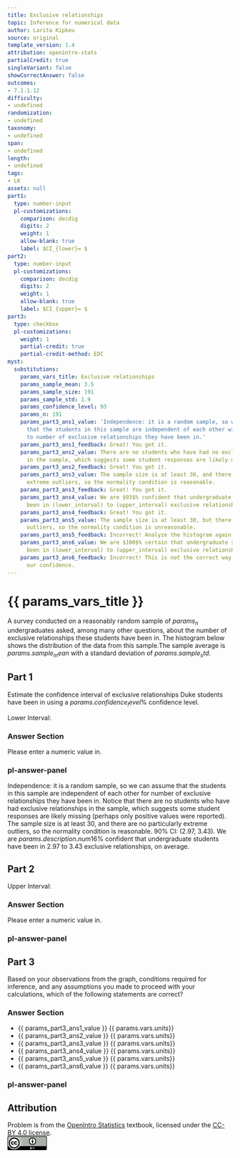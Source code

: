 ```yaml
---
title: Exclusive relationships
topic: Inference for numerical data
author: Larita Kipkeu
source: original
template_version: 1.4
attribution: openintro-stats
partialCredit: true
singleVariant: false
showCorrectAnswer: false
outcomes:
- 7.1.1.12
difficulty:
- undefined
randomization:
- undefined
taxonomy:
- undefined
span:
- undefined
length:
- undefined
tags:
- LK
assets: null
part1:
  type: number-input
  pl-customizations:
    comparison: decdig
    digits: 2
    weight: 1
    allow-blank: true
    label: $CI_{lower}= $
part2:
  type: number-input
  pl-customizations:
    comparison: decdig
    digits: 2
    weight: 1
    allow-blank: true
    label: $CI_{upper}= $
part3:
  type: checkbox
  pl-customizations:
    weight: 1
    partial-credit: true
    partial-credit-method: EDC
myst:
  substitutions:
    params_vars_title: Exclusive relationships
    params_sample_mean: 3.5
    params_sample_size: 191
    params_sample_std: 1.9
    params_confidence_level: 93
    params_n: 191
    params_part3_ans1_value: 'Independence: it is a random sample, so we can assume
      that the students in this sample are independent of each other with respect
      to number of exclusive relationships they have been in.'
    params_part3_ans1_feedback: Great! You got it.
    params_part3_ans2_value: There are no students who have had no exclusive relationships
      in the sample, which suggests some student responses are likely missing
    params_part3_ans2_feedback: Great! You got it.
    params_part3_ans3_value: The sample size is at least 30, and there are no particularly
      extreme outliers, so the normality condition is reasonable.
    params_part3_ans3_feedback: Great! You got it.
    params_part3_ans4_value: We are $93$% confident that undergraduate students have
      been in (lower_interval) to (upper_interval) exclusive relationships, on average.
    params_part3_ans4_feedback: Great! You got it.
    params_part3_ans5_value: The sample size is at least 30, but there are extreme
      outliers, so the normality condition is unreasonable.
    params_part3_ans5_feedback: Incorrect! Analyze the histogram again.
    params_part3_ans6_value: We are $100$% certain that undergraduate students have
      been in (lower_interval) to (upper_interval) exclusive relationships, on average.
    params_part3_ans6_feedback: Incorrect! This is not the correct way of expressing
      our confidence.
---
```

# {{ params_vars_title }}
A survey conducted on a reasonably random sample of ${{params_n}}$ undergraduates asked, among many other questions, about the number of exclusive relationships these students have been in. The histogram below shows the distribution of the data from this sample.The sample average is ${{params.sample_mean}}$ with a standard deviation of ${{params.sample_std}}$.
<pl-figure file-name="figure 1.png" type="dynamic" width="450px"></pl-figure>

## Part 1

Estimate the confidence interval of exclusive relationships Duke students have been in using a ${{params.confidence_level}}$% confidence level.

Lower Interval:

### Answer Section

Please enter a numeric value in.

### pl-answer-panel

Independence: it is a random sample, so we can assume that the students in this sample are independent of each other for number of exclusive relationships they have been in.
Notice that there are no students who have had exclusive relationships in the sample, which suggests some student responses are likely missing (perhaps only positive values were reported).
The sample size is at least 30, and there are no particularly extreme outliers, so the normality condition is reasonable.
90% CI: (2.97, 3.43).
We are ${{ params.description.num16 }}$% confident that undergraduate students have been in 2.97 to 3.43 exclusive relationships, on average.

## Part 2

Upper Interval:

### Answer Section

Please enter a numeric value in.

### pl-answer-panel

## Part 3

Based on your observations from the graph, conditions required for inference, and any assumptions you made to proceed with your calculations, which of the following statements are correct?

### Answer Section

- {{ params_part3_ans1_value }} {{ params.vars.units}}
- {{ params_part3_ans2_value }} {{ params.vars.units}}
- {{ params_part3_ans3_value }} {{ params.vars.units}}
- {{ params_part3_ans4_value }} {{ params.vars.units}}
- {{ params_part3_ans5_value }} {{ params.vars.units}}
- {{ params_part3_ans6_value }} {{ params.vars.units}}

### pl-answer-panel

## Attribution

Problem is from the [OpenIntro Statistics](https://openintro.org/book/os/) textbook, licensed under the [CC-BY 4.0 license](https://creativecommons.org/licenses/by/4.0/).<br>![Image representing the Creative Commons 4.0 BY license.](https://raw.githubusercontent.com/firasm/bits/master/by.png)